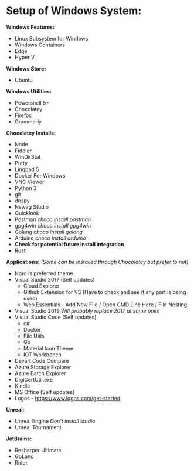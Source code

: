 # Setup of Windows System:

**Windows Features:**
- Linux Subsystem for Windows
- Windows Containers
- Edge
- Hyper V

**Windows Store:**
- Ubuntu
  
**Windows Utilities:**
- Powershell 5+
- Chocolatey
- Firefox
- Grammerly
    
**Chocolatey Installs:**
- Node
- Fiddler
- WinDirStat
- Putty
- Linqpad 5
- Docker For Windows
- VNC Viewer
- Python 3
- git
- dnspy
- Nswag Studio
- Quicklook
- Postman _choco install postman_
- gpg4win _choco install gpg4win_
- Golang _choco install golang_
- Arduino _choco install arduino_
- **Check for potential future install integration**
 - Rust

  
**Applications:** _(Some can be installed through Chocolatey but prefer to not)_
- Nord is preferred theme
- Visual Studio 2017 (Self updates)
  - Cloud Explorer
  - Github Extension for VS (Have to check and see if any part is being used)
  - Web Essentials - Add New File / Open CMD Line Here / File Nesting
- Visual Studio 2019 _Will probably replace 2017 at some point_
- Visual Studio Code (Self updates)
  - c#
  - Docker
  - File Utils
  - Go
  - Material Icon Theme
  - IOT Workbench
- Devart Code Compare
- Azure Storage Explorer
- Azure Batch Explorer
- DigiCertUtil.exe
- Kindle
- MS Office (Self updates)
- Logos - https://www.logos.com/get-started

**Unreal:**
- Unreal Engine _Don't install studio_
- Unreal Tournament

**JetBrains:**
- Resharper Ultimate
- GoLand
- Rider
